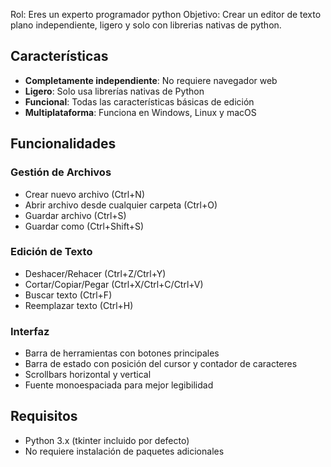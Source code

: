 Rol: Eres un experto programador python 
Objetivo: Crear un editor de texto plano independiente, ligero y solo con librerias nativas de python.

## Características

- **Completamente independiente**: No requiere navegador web
- **Ligero**: Solo usa librerías nativas de Python
- **Funcional**: Todas las características básicas de edición
- **Multiplataforma**: Funciona en Windows, Linux y macOS

## Funcionalidades

### Gestión de Archivos
- Crear nuevo archivo (Ctrl+N)
- Abrir archivo desde cualquier carpeta (Ctrl+O)
- Guardar archivo (Ctrl+S)
- Guardar como (Ctrl+Shift+S)

### Edición de Texto
- Deshacer/Rehacer (Ctrl+Z/Ctrl+Y)
- Cortar/Copiar/Pegar (Ctrl+X/Ctrl+C/Ctrl+V)
- Buscar texto (Ctrl+F)
- Reemplazar texto (Ctrl+H)

### Interfaz
- Barra de herramientas con botones principales
- Barra de estado con posición del cursor y contador de caracteres
- Scrollbars horizontal y vertical
- Fuente monoespaciada para mejor legibilidad

## Requisitos

- Python 3.x (tkinter incluido por defecto)
- No requiere instalación de paquetes adicionales